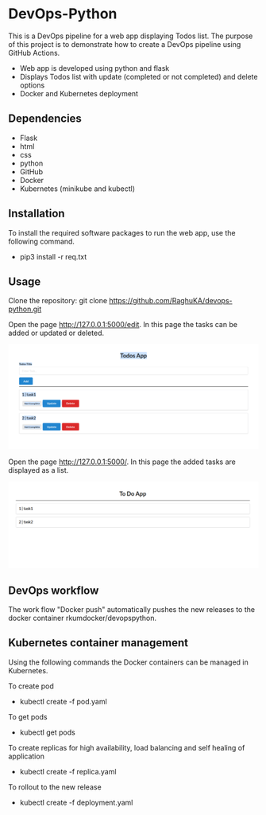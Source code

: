 
# DevOps-Python

This is a DevOps pipeline for a web app displaying Todos list. The purpose of this project is to demonstrate how to create a DevOps pipeline using GitHub Actions.

*	Web app is developed using python and flask 
* Displays Todos list with update (completed or not completed) and delete options 
*	Docker and Kubernetes deployment 
​
## Dependencies

+ Flask
+ html
+ css
+ python
+ GitHub
+ Docker
+ Kubernetes (minikube and kubectl)

## Installation

To install the required software packages to run the web app, use the following command.
* pip3 install -r req.txt

## Usage

Clone the repository:
	git clone https://github.com/RaghuKA/devops-python.git

Open the page http://127.0.0.1:5000/edit. In this page the tasks can be added or updated or deleted.
<p align="center">
  <img src="EditPage.png">
</p>

Open the page http://127.0.0.1:5000/. In this page the added tasks are displayed as a list.
<p align="center">
  <img src="ListPage.png">
</p>

## DevOps workflow

The work flow "Docker push" automatically pushes the new releases to the docker container rkumdocker/devopspython.

## Kubernetes container management

Using the following commands the Docker containers can be managed in Kubernetes.

To create pod
* kubectl create -f pod.yaml


To get pods
* kubectl get pods


To create replicas for high availability, load balancing and self healing of application
* kubectl create -f replica.yaml


To rollout to the new release
* kubectl create -f deployment.yaml